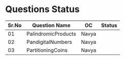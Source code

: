 # Questions Status
| Sr.No | Question Name | OC | Status |
| --- | --- | --- | --- |
| 01 | PalindromicProducts | Navya | |
| 02 | PandigitalNumbers | Navya | |
| 03 | PartitioningCoins | Navya | |
